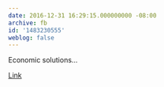```yaml
---
date: 2016-12-31 16:29:15.000000000 -08:00
archive: fb
id: '1483230555'
weblog: false
---
```


Economic solutions...

[Link](https://gizmodo.com/amazing-plan-to-save-rare-pig-breed-from-extinction-ea-1790658949)
